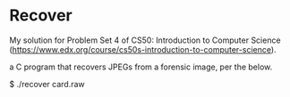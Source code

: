 # Recover

My solution for Problem Set 4 of CS50: Introduction to Computer Science (https://www.edx.org/course/cs50s-introduction-to-computer-science).

a C program that recovers JPEGs from a forensic image, per the below.

$ ./recover card.raw
